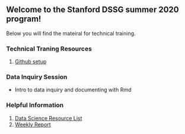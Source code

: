 ## Welcome to the Stanford DSSG summer 2020 program!

Below you will find the mateiral for technical training.

### Technical Traning Resources
1. [Github setup](resources/git_setup.md)

### Data Inquiry Session
* Intro to data inquiry and documenting with Rmd

### Helpful Information
1. [Data Science Resource List](resources/ResourceLists.html)
2. [Weekly Report](resources/WeeklyReport.html)



